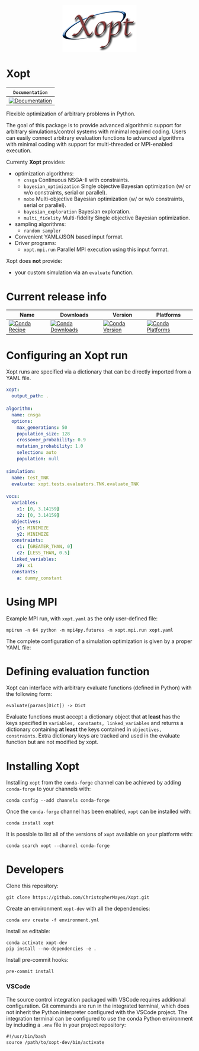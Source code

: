<div align="center">
  <img src="docs/assets/Xopt-logo.png", width="200">
</div>




Xopt
====


**`Documentation`** |
------------------- |
[![Documentation](https://img.shields.io/badge/Xopt-documentation-blue.svg)](https://ChristopherMayes.github.io/Xopt/index.html)  |




Flexible optimization of arbitrary problems in Python.

The goal of this package is to provide advanced algorithmic support for arbitrary 
simulations/control systems with minimal required coding. Users can easily connect 
arbitrary evaluation functions to advanced algorithms with minimal coding with 
support for multi-threaded or MPI-enabled execution.

Currenty **Xopt** provides:

- optimization algorithms:
  - `cnsga` Continuous NSGA-II with constraints.
  - `bayesian_optimization` Single objective Bayesian optimization (w/ or w/o constraints, serial or parallel).
  - `mobo` Multi-objective Bayesian optimization (w/ or w/o constraints, serial or parallel).
  - `bayesian_exploration` Bayesian exploration.
  - `multi_fidelity` Multi-fidelity Single objective Bayesian optimization.
- sampling algorithms:
  - `random sampler`
- Convenient YAML/JSON based input format.
- Driver programs:
  - `xopt.mpi.run` Parallel MPI execution using this input format.

Xopt does **not** provide: 
- your custom simulation via an `evaluate` function.






Current release info
====================

| Name | Downloads | Version | Platforms |
| --- | --- | --- | --- |
| [![Conda Recipe](https://img.shields.io/badge/recipe-xopt-green.svg)](https://anaconda.org/conda-forge/xopt) | [![Conda Downloads](https://img.shields.io/conda/dn/conda-forge/xopt.svg)](https://anaconda.org/conda-forge/xopt) | [![Conda Version](https://img.shields.io/conda/vn/conda-forge/xopt.svg)](https://anaconda.org/conda-forge/xopt) | [![Conda Platforms](https://img.shields.io/conda/pn/conda-forge/xopt.svg)](https://anaconda.org/conda-forge/xopt) |



Configuring an Xopt run
===============
Xopt runs are specified via a dictionary that can be directly imported from a YAML file.

```yaml
xopt: 
  output_path: .

algorithm:
  name: cnsga
  options: 
    max_generations: 50 
    population_size: 128
    crossover_probability: 0.9
    mutation_probability: 1.0
    selection: auto
    population: null
  
simulation: 
  name: test_TNK
  evaluate: xopt.tests.evaluators.TNK.evaluate_TNK  
  
vocs:
  variables: 
    x1: [0, 3.14159]
    x2: [0, 3.14159]
  objectives:
    y1: MINIMIZE 
    y2: MINIMIZE
  constraints:
    c1: [GREATER_THAN, 0]
    c2: [LESS_THAN, 0.5]
  linked_variables:
    x9: x1
  constants:
    a: dummy_constant
```


Using MPI
===============
Example MPI run, with `xopt.yaml` as the only user-defined file:
```b
mpirun -n 64 python -m mpi4py.futures -m xopt.mpi.run xopt.yaml
```

The complete configuration of a simulation optimization is given by a proper YAML file:






Defining evaluation function
===============
Xopt can interface with arbitrary evaluate functions (defined in Python) with the 
following form:
```
evaluate(params[Dict]) -> Dict
```
Evaluate functions must accept a dictionary object that **at least** has the keys 
specified in `variables, constants, linked_variables` and returns a dictionary 
containing **at least** the 
keys contained in `objectives, constraints`. Extra dictionary keys are tracked and 
used in the evaluate function but are not modified by xopt.




Installing Xopt
===============

Installing `xopt` from the `conda-forge` channel can be achieved by adding `conda-forge` to your channels with:

```shell
conda config --add channels conda-forge
```

Once the `conda-forge` channel has been enabled, `xopt` can be installed with:

```shell
conda install xopt
```

It is possible to list all of the versions of `xopt` available on your platform with:

```shell
conda search xopt --channel conda-forge
```



Developers
==========


Clone this repository:
```shell
git clone https://github.com/ChristopherMayes/Xopt.git
```

Create an environment `xopt-dev` with all the dependencies:
```shell
conda env create -f environment.yml
```


Install as editable:
```shell
conda activate xopt-dev
pip install --no-dependencies -e .
```

Install pre-commit hooks:
```
pre-commit install
```

### VSCode
The source control integration packaged with VSCode requires additional configuration. Git commands are run in the integrated terminal, which does not inherit the Python interpreter configured with the VSCode project. The integration terminal can be configured to use the conda Python environment by including a `.env` file in your project repository:

```
#!/usr/bin/bash 
source /path/to/xopt-dev/bin/activate
```